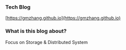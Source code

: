 ### Tech Blog

[https://gmzhang.github.io](https://gmzhang.github.io)

### What is this blog about?

Focus on Storage & Distributed System
